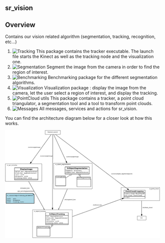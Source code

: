 sr_vision
------------

## Overview
Contains our vision related algorithm (segmentation, tracking, recognition, etc...)

  1. ![Tracking](sr_object_tracking/)
This package contains the tracker executable. The launch file starts the Kinect as well as the tracking node and the visualization one.
  2. ![Segmentation](sr_object_segmentation/)
Segment the image from the camera in order to find the region of interest.
  3. ![Benchmarking](sr_object_benchmarking/)
Benchmarking package for the different segmentation algorithms.
  4. ![Visualization](sr_gui_servoing/)
Visualization package : display the image from the camera, let the user select a region of interest, and display the tracking.
  5. ![PointCloud utils](sr_point_cloud/)
This package contains a tracker, a point cloud triangulator, a segmentation tool and a tool to transform point clouds.
  6. ![Messages](sr_vision_msgs/)
All messages, services and actions for sr_vision.


You can find the architecture diagram below for a closer look at how this works.

![Architecture Diagram](doc/sr_vision.png)

